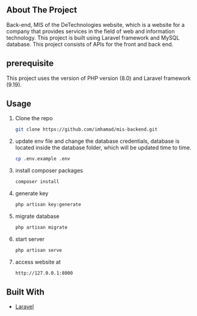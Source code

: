 ## About The Project
Back-end, MIS of the DeTechnologies website, which is a website for a company that provides services in the field of web and information technology. This project is built using Laravel framework and MySQL database. This project consists of APIs for the front and back end.


## prerequisite
This project uses the version of PHP version (8.0) and Laravel framework (9.19).

## Usage

1. Clone the repo

    ```sh
    git clone https://github.com/imhamad/mis-backend.git
    ```

2. update env file and change the database credentials, database is located inside the database folder, which will be updated time to time.

    ```sh
    cp .env.example .env
    ```

3. install composer packages

    ```sh
    composer install
    ```

4. generate key

    ```sh
    php artisan key:generate
    ```

5. migrate database

    ```sh
    php artisan migrate
    ```

6. start server

    ```sh
    php artisan serve
    ```

7. access website at

    ```sh
    http://127.0.0.1:8000
    ```

## Built With

-   [Laravel](https://laravel.com)

